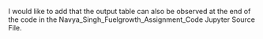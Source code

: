 I would like to add that the output table can also be observed at the end of the code in the Navya_Singh_Fuelgrowth_Assignment_Code Jupyter Source File.

